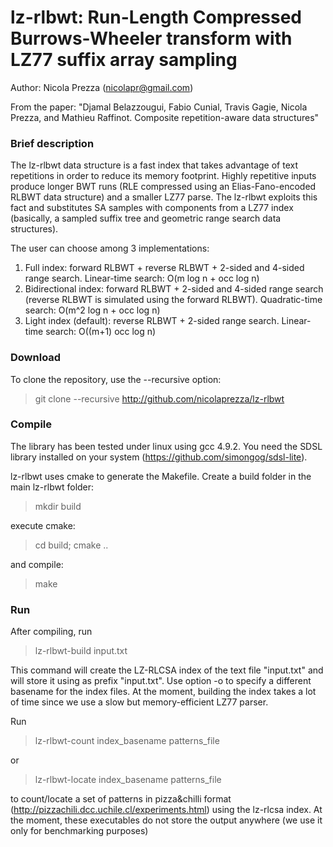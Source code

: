 lz-rlbwt: Run-Length Compressed Burrows-Wheeler transform with LZ77 suffix array sampling
===============
Author: Nicola Prezza (nicolapr@gmail.com)

From the paper: "Djamal Belazzougui, Fabio Cunial, Travis Gagie, Nicola Prezza, and Mathieu Raffinot. Composite repetition-aware data structures"

### Brief description

The lz-rlbwt data structure is a fast index that takes advantage of text repetitions in order to reduce its memory footprint. Highly repetitive inputs produce longer BWT runs (RLE compressed using an Elias-Fano-encoded RLBWT data structure) and a smaller LZ77 parse. The lz-rlbwt exploits this fact and substitutes SA samples with components from a LZ77 index (basically, a sampled suffix tree and geometric range search data structures). 

The user can choose among 3 implementations:

1. Full index: forward RLBWT + reverse RLBWT + 2-sided and 4-sided range search. Linear-time search: O(m log n + occ log n)
2. Bidirectional index: forward RLBWT + 2-sided and 4-sided range search (reverse RLBWT is simulated using the forward RLBWT). Quadratic-time search: O(m^2 log n + occ log n)
3. Light index (default): reverse RLBWT + 2-sided range search. Linear-time search: O((m+1) occ log n)

### Download

To clone the repository, use the --recursive option:

> git clone --recursive http://github.com/nicolaprezza/lz-rlbwt

### Compile

The library has been tested under linux using gcc 4.9.2. You need the SDSL library installed on your system (https://github.com/simongog/sdsl-lite).

lz-rlbwt uses cmake to generate the Makefile. Create a build folder in the main lz-rlbwt folder:

> mkdir build

execute cmake:

> cd build; cmake ..

and compile:

> make

### Run

After compiling, run 

>  lz-rlbwt-build input.txt

This command will create the LZ-RLCSA index of the text file "input.txt" and will store it using as prefix "input.txt". Use option -o to specify a different basename for the index files. At the moment, building the index takes a lot of time since we use a slow but memory-efficient LZ77 parser.

Run

> lz-rlbwt-count index_basename patterns_file

or

> lz-rlbwt-locate index_basename patterns_file

to count/locate a set of patterns in pizza&chilli format (http://pizzachili.dcc.uchile.cl/experiments.html) using the lz-rlcsa index. At the moment, these executables do not store the output anywhere (we use it only for benchmarking purposes)
